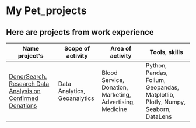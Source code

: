 # My Pet_projects
## Here are projects from work experience
| Name project's | Scope of activity | Area of activity | Tools, skills |
|---|---|---|---|
|[DonorSearch. Research Data Analysis on Confirmed Donations]()| Data Analytics, Geoanalytics | Blood Service, Donation, Marketing, Advertising, Medicine |Python, Pandas, Folium, Geopandas, Matplotlib, Plotly, Numpy, Seaborn, DataLens|
